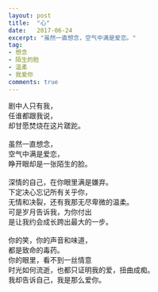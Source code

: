 ```yaml
---
layout: post
title:  "心"
date:   2017-06-24
excerpt: "虽然一直想念，空气中满是爱恋。"
tag:
- 想念
- 陌生的脸
- 温柔
- 我爱你 
comments: true
---
```


剧中人只有我，<br>
任谁都跟我说，<br>
却甘愿焚烧在这片蹉跎。<br>
<br>
虽然一直想念，<br>
空气中满是爱恋，<br>
睁开眼却是一张陌生的脸。<br>
<br>
深情的自己，在你眼里满是嫌弃。<br>
下定决心忘记所有关乎你，<br>
无情和决裂，还有我那无尽卑微的温柔。<br>
可是岁月告诉我，为你付出<br>
是让我约会成长跨出最大的一步。<br>
<br>
你的笑，你的声音和味道，<br>
都是致命的毒药。<br>
你的眼里，看不到一丝情意<br>
时光如何流逝，也都只证明我的爱，扭曲成痴。<br>
我却告诉自己，我是那么爱你。
